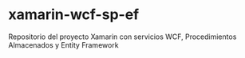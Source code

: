 # xamarin-wcf-sp-ef
Repositorio del proyecto Xamarin con servicios WCF, Procedimientos Almacenados y Entity Framework
